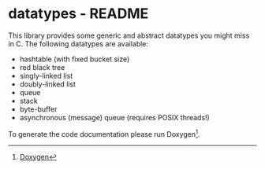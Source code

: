 # datatypes - README

This library provides some generic and abstract datatypes you might miss
in C. The following datatypes are available:

* hashtable (with fixed bucket size)
* red black tree
* singly-linked list
* doubly-linked list
* queue
* stack
* byte-buffer
* asynchronous (message) queue (requires POSIX threads!)

To generate the code documentation please run Doxygen[^1].

[^1]: [Doxygen](http://www.doxygen.org/)
